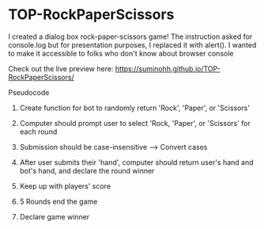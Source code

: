 # TOP-RockPaperScissors

I created a dialog box rock-paper-scissors game! 
The instruction asked for console.log but for presentation purposes, I replaced it with alert(). 
I wanted to make it accessible to folks who don't know about browser console

Check out the live preview here: 
https://suminohh.github.io/TOP-RockPaperScissors/

Pseudocode

1. Create function for bot to randomly return 'Rock', 'Paper', or 'Scissors'

2. Computer should prompt user to select 'Rock, 'Paper', or 'Scissors' for each round

3. Submission should be case-insensitive --> Convert cases

4. After user submits their 'hand', computer should return user's hand and bot's hand, and declare the round winner

5. Keep up with players' score

6. 5 Rounds end the game

7. Declare game winner
